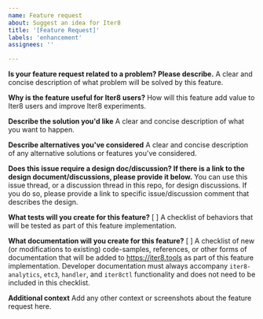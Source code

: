 ```yaml
---
name: Feature request
about: Suggest an idea for Iter8
title: '[Feature Request]'
labels: 'enhancement'
assignees: ''

---
```


**Is your feature request related to a problem? Please describe.**
A clear and concise description of what problem will be solved by this feature.

**Why is the feature useful for Iter8 users?**
How will this feature add value to Iter8 users and improve Iter8 experiments.

**Describe the solution you'd like**
A clear and concise description of what you want to happen.

**Describe alternatives you've considered**
A clear and concise description of any alternative solutions or features you've considered.

**Does this issue require a design doc/discussion? If there is a link to the design document/discussions, please provide it below.**
You can use this issue thread, or a discussion thread in this repo, for design discussions. If you do so, please provide a link to specific issue/discussion comment that describes the design.

**What tests will you create for this feature?**
[ ] A checklist of behaviors that will be tested as part of this feature implementation.

**What documentation will you create for this feature?**
[ ] A checklist of new (or modifications to existing) code-samples, references, or other forms of documentation that will be added to https://iter8.tools as part of this feature implementation. Developer documentation must always accompany `iter8-analytics`, `etc3`, `handler`, and `iter8ctl` functionality and does not need to be included in this checklist.

**Additional context**
Add any other context or screenshots about the feature request here.
